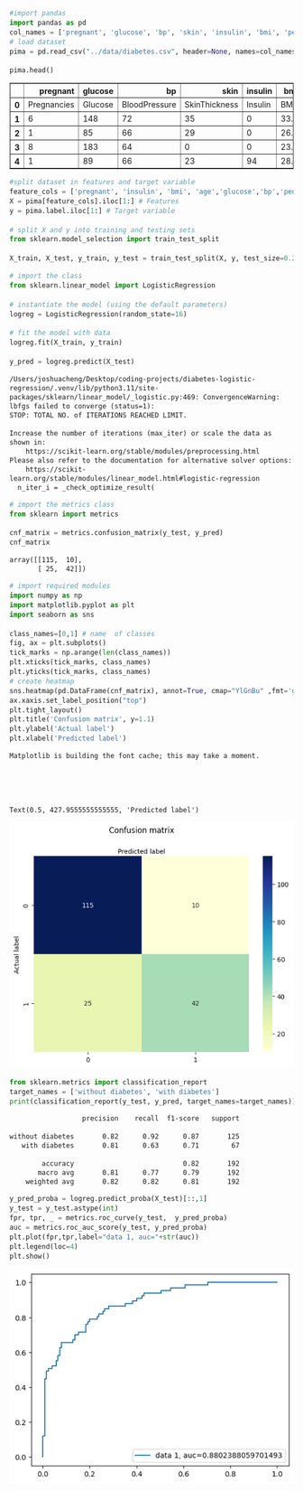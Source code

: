 ```python
#import pandas
import pandas as pd
col_names = ['pregnant', 'glucose', 'bp', 'skin', 'insulin', 'bmi', 'pedigree', 'age', 'label']
# load dataset
pima = pd.read_csv("../data/diabetes.csv", header=None, names=col_names)

pima.head()
```




<div>
<style scoped>
    .dataframe tbody tr th:only-of-type {
        vertical-align: middle;
    }

    .dataframe tbody tr th {
        vertical-align: top;
    }

    .dataframe thead th {
        text-align: right;
    }
</style>
<table border="1" class="dataframe">
  <thead>
    <tr style="text-align: right;">
      <th></th>
      <th>pregnant</th>
      <th>glucose</th>
      <th>bp</th>
      <th>skin</th>
      <th>insulin</th>
      <th>bmi</th>
      <th>pedigree</th>
      <th>age</th>
      <th>label</th>
    </tr>
  </thead>
  <tbody>
    <tr>
      <th>0</th>
      <td>Pregnancies</td>
      <td>Glucose</td>
      <td>BloodPressure</td>
      <td>SkinThickness</td>
      <td>Insulin</td>
      <td>BMI</td>
      <td>DiabetesPedigreeFunction</td>
      <td>Age</td>
      <td>Outcome</td>
    </tr>
    <tr>
      <th>1</th>
      <td>6</td>
      <td>148</td>
      <td>72</td>
      <td>35</td>
      <td>0</td>
      <td>33.6</td>
      <td>0.627</td>
      <td>50</td>
      <td>1</td>
    </tr>
    <tr>
      <th>2</th>
      <td>1</td>
      <td>85</td>
      <td>66</td>
      <td>29</td>
      <td>0</td>
      <td>26.6</td>
      <td>0.351</td>
      <td>31</td>
      <td>0</td>
    </tr>
    <tr>
      <th>3</th>
      <td>8</td>
      <td>183</td>
      <td>64</td>
      <td>0</td>
      <td>0</td>
      <td>23.3</td>
      <td>0.672</td>
      <td>32</td>
      <td>1</td>
    </tr>
    <tr>
      <th>4</th>
      <td>1</td>
      <td>89</td>
      <td>66</td>
      <td>23</td>
      <td>94</td>
      <td>28.1</td>
      <td>0.167</td>
      <td>21</td>
      <td>0</td>
    </tr>
  </tbody>
</table>
</div>




```python
#split dataset in features and target variable
feature_cols = ['pregnant', 'insulin', 'bmi', 'age','glucose','bp','pedigree']
X = pima[feature_cols].iloc[1:] # Features
y = pima.label.iloc[1:] # Target variable

# split X and y into training and testing sets
from sklearn.model_selection import train_test_split

X_train, X_test, y_train, y_test = train_test_split(X, y, test_size=0.25, random_state=16)

```


```python
# import the class
from sklearn.linear_model import LogisticRegression

# instantiate the model (using the default parameters)
logreg = LogisticRegression(random_state=16)

# fit the model with data
logreg.fit(X_train, y_train)

y_pred = logreg.predict(X_test)
```

    /Users/joshuacheng/Desktop/coding-projects/diabetes-logistic-regression/.venv/lib/python3.11/site-packages/sklearn/linear_model/_logistic.py:469: ConvergenceWarning: lbfgs failed to converge (status=1):
    STOP: TOTAL NO. of ITERATIONS REACHED LIMIT.
    
    Increase the number of iterations (max_iter) or scale the data as shown in:
        https://scikit-learn.org/stable/modules/preprocessing.html
    Please also refer to the documentation for alternative solver options:
        https://scikit-learn.org/stable/modules/linear_model.html#logistic-regression
      n_iter_i = _check_optimize_result(



```python
# import the metrics class
from sklearn import metrics

cnf_matrix = metrics.confusion_matrix(y_test, y_pred)
cnf_matrix
```




    array([[115,  10],
           [ 25,  42]])




```python
# import required modules
import numpy as np
import matplotlib.pyplot as plt
import seaborn as sns

class_names=[0,1] # name  of classes
fig, ax = plt.subplots()
tick_marks = np.arange(len(class_names))
plt.xticks(tick_marks, class_names)
plt.yticks(tick_marks, class_names)
# create heatmap
sns.heatmap(pd.DataFrame(cnf_matrix), annot=True, cmap="YlGnBu" ,fmt='g')
ax.xaxis.set_label_position("top")
plt.tight_layout()
plt.title('Confusion matrix', y=1.1)
plt.ylabel('Actual label')
plt.xlabel('Predicted label')


```

    Matplotlib is building the font cache; this may take a moment.





    Text(0.5, 427.9555555555555, 'Predicted label')




    
![png](project_notebook_files/project_notebook_4_2.png)
    



```python
from sklearn.metrics import classification_report
target_names = ['without diabetes', 'with diabetes']
print(classification_report(y_test, y_pred, target_names=target_names))
```

                      precision    recall  f1-score   support
    
    without diabetes       0.82      0.92      0.87       125
       with diabetes       0.81      0.63      0.71        67
    
            accuracy                           0.82       192
           macro avg       0.81      0.77      0.79       192
        weighted avg       0.82      0.82      0.81       192
    



```python
y_pred_proba = logreg.predict_proba(X_test)[::,1]
y_test = y_test.astype(int)
fpr, tpr, _ = metrics.roc_curve(y_test,  y_pred_proba)
auc = metrics.roc_auc_score(y_test, y_pred_proba)
plt.plot(fpr,tpr,label="data 1, auc="+str(auc))
plt.legend(loc=4)
plt.show()
```


    
![png](project_notebook_files/project_notebook_6_0.png)
    

